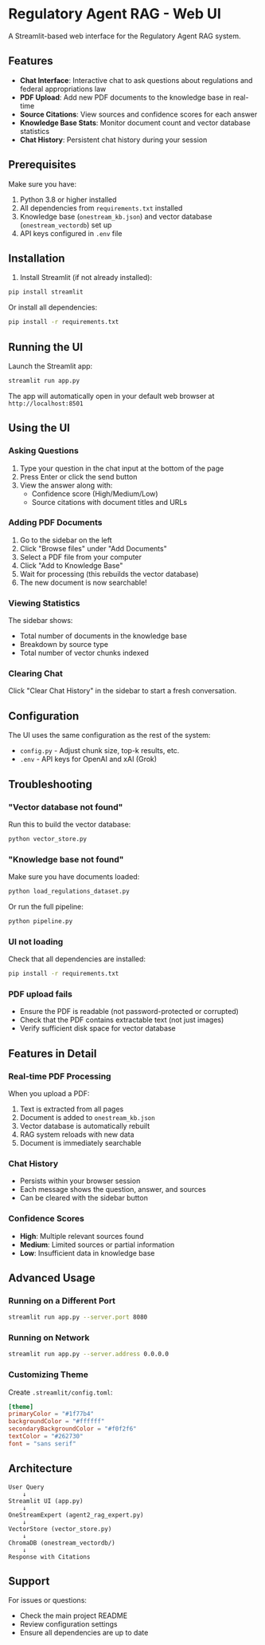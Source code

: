 # Regulatory Agent RAG - Web UI

A Streamlit-based web interface for the Regulatory Agent RAG system.

## Features

- **Chat Interface**: Interactive chat to ask questions about regulations and federal appropriations law
- **PDF Upload**: Add new PDF documents to the knowledge base in real-time
- **Source Citations**: View sources and confidence scores for each answer
- **Knowledge Base Stats**: Monitor document count and vector database statistics
- **Chat History**: Persistent chat history during your session

## Prerequisites

Make sure you have:
1. Python 3.8 or higher installed
2. All dependencies from `requirements.txt` installed
3. Knowledge base (`onestream_kb.json`) and vector database (`onestream_vectordb`) set up
4. API keys configured in `.env` file

## Installation

1. Install Streamlit (if not already installed):
```bash
pip install streamlit
```

Or install all dependencies:
```bash
pip install -r requirements.txt
```

## Running the UI

Launch the Streamlit app:

```bash
streamlit run app.py
```

The app will automatically open in your default web browser at `http://localhost:8501`

## Using the UI

### Asking Questions

1. Type your question in the chat input at the bottom of the page
2. Press Enter or click the send button
3. View the answer along with:
   - Confidence score (High/Medium/Low)
   - Source citations with document titles and URLs

### Adding PDF Documents

1. Go to the sidebar on the left
2. Click "Browse files" under "Add Documents"
3. Select a PDF file from your computer
4. Click "Add to Knowledge Base"
5. Wait for processing (this rebuilds the vector database)
6. The new document is now searchable!

### Viewing Statistics

The sidebar shows:
- Total number of documents in the knowledge base
- Breakdown by source type
- Total number of vector chunks indexed

### Clearing Chat

Click "Clear Chat History" in the sidebar to start a fresh conversation.

## Configuration

The UI uses the same configuration as the rest of the system:

- `config.py` - Adjust chunk size, top-k results, etc.
- `.env` - API keys for OpenAI and xAI (Grok)

## Troubleshooting

### "Vector database not found"
Run this to build the vector database:
```bash
python vector_store.py
```

### "Knowledge base not found"
Make sure you have documents loaded:
```bash
python load_regulations_dataset.py
```
Or run the full pipeline:
```bash
python pipeline.py
```

### UI not loading
Check that all dependencies are installed:
```bash
pip install -r requirements.txt
```

### PDF upload fails
- Ensure the PDF is readable (not password-protected or corrupted)
- Check that the PDF contains extractable text (not just images)
- Verify sufficient disk space for vector database

## Features in Detail

### Real-time PDF Processing
When you upload a PDF:
1. Text is extracted from all pages
2. Document is added to `onestream_kb.json`
3. Vector database is automatically rebuilt
4. RAG system reloads with new data
5. Document is immediately searchable

### Chat History
- Persists within your browser session
- Each message shows the question, answer, and sources
- Can be cleared with the sidebar button

### Confidence Scores
- **High**: Multiple relevant sources found
- **Medium**: Limited sources or partial information
- **Low**: Insufficient data in knowledge base

## Advanced Usage

### Running on a Different Port
```bash
streamlit run app.py --server.port 8080
```

### Running on Network
```bash
streamlit run app.py --server.address 0.0.0.0
```

### Customizing Theme
Create `.streamlit/config.toml`:
```toml
[theme]
primaryColor = "#1f77b4"
backgroundColor = "#ffffff"
secondaryBackgroundColor = "#f0f2f6"
textColor = "#262730"
font = "sans serif"
```

## Architecture

```
User Query
    ↓
Streamlit UI (app.py)
    ↓
OneStreamExpert (agent2_rag_expert.py)
    ↓
VectorStore (vector_store.py)
    ↓
ChromaDB (onestream_vectordb/)
    ↓
Response with Citations
```

## Support

For issues or questions:
- Check the main project README
- Review configuration settings
- Ensure all dependencies are up to date
